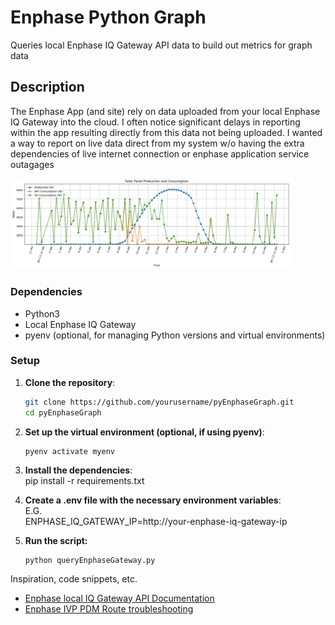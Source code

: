 # Enphase Python Graph

Queries local Enphase IQ Gateway API data to build out metrics for graph data

## Description

The Enphase App (and site) rely on data uploaded from your local Enphase IQ Gateway into the cloud. I often notice significant delays in reporting within the app resulting directly from this data not being uploaded. I wanted a way to report on live data direct from my system w/o having the extra dependencies of live internet connection or enphase application service outagages

<img src="assets/images/enphasePyApp.png" width="450" />

### Dependencies

-   Python3
-   Local Enphase IQ Gateway
-   pyenv (optional, for managing Python versions and virtual environments)

### Setup

1. **Clone the repository**:
    ```sh
    git clone https://github.com/yourusername/pyEnphaseGraph.git
    cd pyEnphaseGraph
    ```
2. **Set up the virtual environment (optional, if using pyenv)**:
    ```pyenv virtualenv 3.10.0 myenv
    pyenv activate myenv
    ```
3. **Install the dependencies**:  
   pip install -r requirements.txt

4. **Create a .env file with the necessary environment variables**:  
    E.G.  
   ENPHASE_IQ_GATEWAY_IP=http://your-enphase-iq-gateway-ip

5. **Run the script:**
    ```
    python queryEnphaseGateway.py
    ```

Inspiration, code snippets, etc.

-   [Enphase local IQ Gateway API Documentation](https://enphase.com/download/accessing-iq-gateway-local-apis-or-local-ui-token-based-authentication?srsltid=AfmBOoomOm3FlVi2W7OwHoV-aJ-OdVSL5kJrt5HmSgAqJBBv4qaDluRW)
-   [Enphase IVP PDM Route troubleshooting](https://support.enphase.com/s/question/0D53m00009Ph9G0CAJ/why-am-i-still-unable-to-pull-daily-weekly-and-lifetime-production-data-from-local-api-with-homeowner-token)
